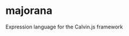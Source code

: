 # majorana [](https://travis-ci.org/glromeo/majorana.svg?branch=master)
Expression language for the Calvin.js framework

